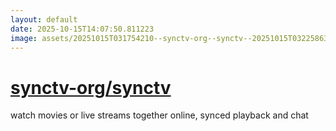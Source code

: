 ```yaml
---
layout: default
date: 2025-10-15T14:07:50.811223
image: assets/20251015T031754210--synctv-org--synctv--20251015T032258630--cropped.png
---
```


# [synctv-org/synctv](https://github.com/synctv-org/synctv)

watch movies or live streams together online, synced playback and chat
